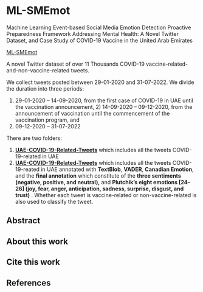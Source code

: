 # ML-SMEmot
Machine Learning Event-based Social Media Emotion Detection Proactive Preparedness Framework Addressing Mental Health: A Novel Twitter Dataset, and Case Study of COVID-19 Vaccine in the United Arab Emirates

[ML-SMEmot](url)

A novel Twitter dataset of over 11 Thousands COVID-19 vaccine-related-and-non-vaccine-related tweets.

We collect tweets posted between 29-01-2020 and 31-07-2022. We divide the duration into three periods:

1) 29-01-2020 – 14-09-2020, from the first case of COVID-19 in UAE until the vaccination announcement, 2) 14-09-2020 – 09-12-2020, from the announcement of vaccination until the commencement of the vaccination program, and
3) 09-12-2020 – 31-07-2022

There are two folders:

1. **[UAE-COVID-19-Related-Tweets](url)** which includes all the tweets COVID-19-related in UAE 
2. **[UAE-COVID-19-Related-Tweets](url)** which includes all the tweets COVID-19-reated in UAE annotated with **TextBlob**, **VADER**, **Canadian Emotion**, and the **final annotation** which constitute of the **three sentiments (negative, positive, and neutral),** and **Plutchik’s eight emotions [24–26] (joy, fear, anger, anticipation, sadness, surprise, disgust, and trust)** .  Whether each tweet is vaccine-related or non-vaccine-related is also used to classify the tweet.

## Abstract



## About this work


## Cite this work


## References

